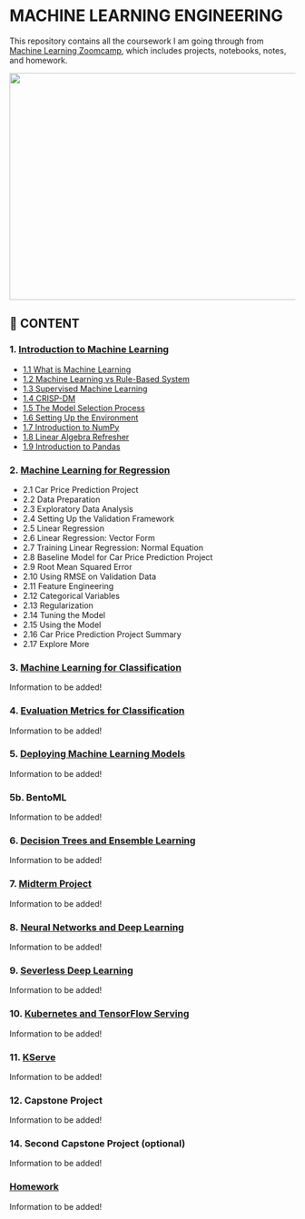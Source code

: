# MACHINE LEARNING ENGINEERING

This repository contains all the coursework I am going through from [Machine Learning Zoomcamp](https://github.com/alexeygrigorev/mlbookcamp-code/tree/master/course-zoomcamp), which includes projects, notebooks, notes, and homework.

<img src="https://github.com/alexeygrigorev/mlbookcamp-code/raw/master/images/zoomcamp.jpg" width=700 height=400/>

## :book: CONTENT

### 1. [Introduction to Machine Learning](https://github.com/MuhammadAwon/ml-engineering/tree/main/01-intro)

- [1.1 What is Machine Learning](https://github.com/MuhammadAwon/ml-engineering/tree/main/01-intro#what-is-machine-learning)
- [1.2 Machine Learning vs Rule-Based System](https://github.com/MuhammadAwon/ml-engineering/tree/main/01-intro#machine-learning-vs-rule-based-system)
- [1.3 Supervised Machine Learning](https://github.com/MuhammadAwon/ml-engineering/tree/main/01-intro#supervised-machine-learning)
- [1.4 CRISP-DM](https://github.com/MuhammadAwon/ml-engineering/tree/main/01-intro#crisp-dm)
- [1.5 The Model Selection Process](https://github.com/MuhammadAwon/ml-engineering/tree/main/01-intro#the-model-selection-process)
- [1.6 Setting Up the Environment](https://github.com/MuhammadAwon/ml-engineering/tree/main/01-intro#setting-up-the-environment)
- [1.7 Introduction to NumPy](https://github.com/MuhammadAwon/ml-engineering/tree/main/01-intro#introduction-to-numpy)
- [1.8 Linear Algebra Refresher](https://github.com/MuhammadAwon/ml-engineering/tree/main/01-intro#linear-algebra-refresher)
- [1.9 Introduction to Pandas](https://github.com/MuhammadAwon/ml-engineering/tree/main/01-intro#introduction-to-pandas)

### 2. [Machine Learning for Regression](https://github.com/MuhammadAwon/ml-engineering/tree/main/02-regression)

- 2.1 Car Price Prediction Project
- 2.2 Data Preparation
- 2.3 Exploratory Data Analysis
- 2.4 Setting Up the Validation Framework
- 2.5 Linear Regression
- 2.6 Linear Regression: Vector Form
- 2.7 Training Linear Regression: Normal Equation
- 2.8 Baseline Model for Car Price Prediction Project
- 2.9 Root Mean Squared Error
- 2.10 Using RMSE on Validation Data
- 2.11 Feature Engineering
- 2.12 Categorical Variables
- 2.13 Regularization
- 2.14 Tuning the Model
- 2.15 Using the Model
- 2.16 Car Price Prediction Project Summary
- 2.17 Explore More

### 3. [Machine Learning for Classification](https://github.com/MuhammadAwon/ml-engineering/tree/main/03-classification)

Information to be added!

### 4. [Evaluation Metrics for Classification](https://github.com/MuhammadAwon/ml-engineering/tree/main/04-evaluation)

Information to be added!

### 5. [Deploying Machine Learning Models](https://github.com/MuhammadAwon/ml-engineering/tree/main/05-deployment)

Information to be added!

### 5b. BentoML

Information to be added!

### 6. [Decision Trees and Ensemble Learning](https://github.com/MuhammadAwon/ml-engineering/tree/main/06-trees)

Information to be added!

### 7. [Midterm Project](https://github.com/MuhammadAwon/ml-engineering/tree/main/07-midterm-project)

Information to be added!

### 8. [Neural Networks and Deep Learning](https://github.com/MuhammadAwon/ml-engineering/tree/main/08-deep-learning)

Information to be added!

### 9. [Severless Deep Learning](https://github.com/MuhammadAwon/ml-engineering/tree/main/09-serverless)

Information to be added!

### 10. [Kubernetes and TensorFlow Serving](https://github.com/MuhammadAwon/ml-engineering/tree/main/10-kubernetes)

Information to be added!

### 11. [KServe](https://github.com/MuhammadAwon/ml-engineering/tree/main/11-kserve)

Information to be added!

### 12. Capstone Project

Information to be added!

### 14. Second Capstone Project (optional)

Information to be added!

### [Homework](https://github.com/MuhammadAwon/ml-engineering/tree/main/homework)

Information to be added!
